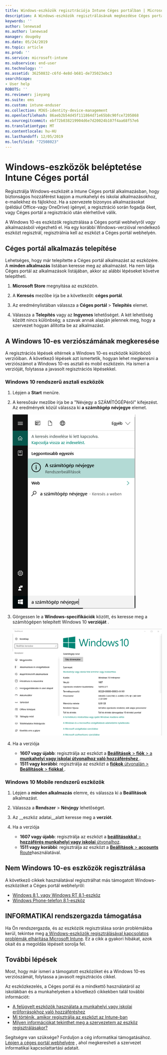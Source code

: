 ```yaml
---
title: Windows-eszközök regisztrációja Intune Céges portálban | Microsoft Docs
description: A Windows-eszközök regisztrálásának megkezdése Céges portál
keywords: ''
author: lenewsad
ms.author: lanewsad
manager: dougeby
ms.date: 05/24/2019
ms.topic: article
ms.prod: ''
ms.service: microsoft-intune
ms.subservice: end-user
ms.technology: ''
ms.assetid: 36250832-c6fd-4e8d-b681-de735023ebc3
searchScope:
- User help
ROBOTS: ''
ms.reviewer: jieyang
ms.suite: ems
ms.custom: intune-enduser
ms.collection: M365-identity-device-management
ms.openlocfilehash: 86aeb2b54d45f111864d71e65b8c90fce7205868
ms.sourcegitcommit: ebf72b038219904d6e7d20024b107f4aa68f57e6
ms.translationtype: MT
ms.contentlocale: hu-HU
ms.lasthandoff: 12/05/2019
ms.locfileid: "72508023"
---
```

# <a name="windows-device-enrollment-in-intune-company-portal"></a>Windows-eszközök beléptetése Intune Céges portál  

Regisztrálja Windows-eszközét a Intune Céges portál alkalmazásban, hogy biztonságos hozzáférést kapjon a munkahelyi és iskolai alkalmazásokhoz, e-mailekhez és fájlokhoz. Ha a szervezete bizonyos alkalmazásokat (például Office-vagy OneDrive) igényel, a regisztráció során fogadja őket, vagy Céges portál a regisztráció után elérhetővé válik.  

A Windows 10-es eszközök regisztrálása a Céges portál webhelyről *vagy* alkalmazásból végezhető el. Ha egy korábbi Windows-verzióval rendelkező eszközt regisztrál, regisztrálnia kell az eszközt a Céges portál webhelyén.  

## <a name="install-company-portal-app"></a>Céges portál alkalmazás telepítése  
Lehetséges, hogy már telepítette a Céges portál alkalmazást az eszközére. A __minden alkalmazás__ listában keresse meg az alkalmazást.  Ha nem látja Céges portál az alkalmazások listájában, akkor az alábbi lépéseket követve telepítheti.  

1. **Microsoft Store** megnyitása az eszközön.

2. A **Keresés** mezőbe írja be a következőt: **céges portál**.

3. Az eredménylistában válassza a **Céges portál** > **Telepítés** elemet.

4. Válassza a **Telepítés** vagy az **Ingyenes** lehetőséget. A két lehetőség között nincs különbség; a szavak annak alapján jelennek meg, hogy a szervezet hogyan állította be az alkalmazást.  

## <a name="find-windows-10-version-number"></a>A Windows 10-es verziószámának megkeresése  
A regisztrációs lépések eltérnek a Windows 10-es eszközök különböző verzióiban. A következő lépések azt ismertetik, hogyan lehet megkeresni a verziószámot a Windows 10-es asztali és mobil eszközein. Ha ismeri a verzióját, folytassa a javasolt regisztrációs lépésekkel.  

### <a name="windows-10-desktop-devices"></a>Windows 10 rendszerű asztali eszközök  

1. Lépjen a **Start** menüre.

2. A keresősáv mezőbe írja be a "Névjegy a SZÁMÍTÓGÉPéről" kifejezést. Az eredmények közül válassza ki __a számítógép névjegye__ elemet.  


   ![A gép névjegye – keresés](media/searching_for_about_your_pc.png)  

3. Görgessen le a **Windows-specifikációk** között, és keresse meg a számítógépen telepített Windows 10 **verzióját** .  


   ![Windows 10 asztali verzió – A gép névjegye](media/settings_about_pc.png)  

4. Ha a verziója  

    * __1607 vagy újabb__: regisztrálja az eszközt a [ **Beállítások** > **fiók** > a **munkahelyi vagy iskolai útvonalhoz való hozzáféréshez** ](enroll-windows-10-device.md#enroll-windows-10-version-1607-and-later-device).   
    * __1511 vagy korábbi__: regisztrálja az eszközt a [ **fiókok** útvonalán > **Beállítások** > **fiókkal** ](enroll-windows-10-device.md#enroll-windows-10-version-1511-and-earlier-device).  

### <a name="windows-10-mobile-devices"></a>Windows 10 Mobile rendszerű eszközök

1. Lépjen a __minden alkalmazás__ elemre, és válassza ki a __Beállítások__ alkalmazást.
2. Válassza a __Rendszer__ > __Névjegy__ lehetőséget.
3. Az __eszköz adatai__alatt keresse meg a __verziót__.  
4. Ha a verziója  

    * __1607 vagy újabb__: regisztrálja az eszközt a [ **beállításokkal** > **hozzáférés munkahelyi vagy iskolai** útvonalhoz](enroll-windows-10-device.md#enroll-windows-10-version-1607-and-later-device).   
    * __1511 vagy korábbi__: regisztrálja az eszközt a [ **Beállítások** > **accounts** Route](enroll-windows-10-device.md#enroll-windows-10-version-1511-and-earlier-device)használatával.  

## <a name="enroll-non-windows-10-devices"></a>Nem Windows 10-es eszközök regisztrálása  
A következő cikkek használatával regisztrálhat más támogatott Windows-eszközöket a Céges portál webhelyről:   
* [Windows 8,1. vagy Windows RT 8,1-eszköz](enroll-your-W81-or-rt81-windows.md)  
* [Windows Phone-telefon 8,1-eszköz](enroll-your-wp81-windows.md)    

## <a name="it-administrator-support"></a>INFORMATIKAI rendszergazda támogatása  
Ha Ön rendszergazda, és az eszközök regisztrálása során problémákba kerül, tekintse meg [a Windows-eszközök regisztrálásával kapcsolatos problémák elhárítása Microsoft Intune](https://support.microsoft.com/help/4469913). Ez a cikk a gyakori hibákat, azok okait és a megoldás lépéseit sorolja fel.  

## <a name="next-steps"></a>További lépések  
Most, hogy már ismeri a támogatott eszközöket és a Windows 10-es verziószámát, folytassa a javasolt regisztrációs cikkel.  
 
Az eszközkezelés, a Céges portál és a mindkettő használatáról az iskolákban és a munkahelyeken a következő cikkekben talál további információt:  
* [A felügyelt eszközök használata a munkahelyi vagy iskolai erőforrásokhoz való hozzáféréshez](use-managed-devices-to-get-work-done.md)  
* [Mi történik, amikor regisztrálja az eszközt az Intune-ban](what-happens-if-you-install-the-company-portal-app-and-enroll-your-device-in-intune-windows.md)  
* [Milyen információkat tekinthet meg a szervezetem az eszköz regisztrálásakor?](what-info-can-your-company-see-when-you-enroll-your-device-in-intune.md)  

Segítségre van szüksége? Forduljon a cég informatikai támogatásához. [Lépjen a céges portál webhelyére](https://go.microsoft.com/fwlink/?linkid=2010980) , ahol megkeresheti a szervezet informatikai kapcsolattartási adatait.  
